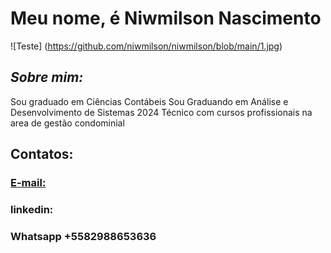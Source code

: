 # Meu nome, é Niwmilson Nascimento

![Teste] (https://github.com/niwmilson/niwmilson/blob/main/1.jpg)

## *Sobre mim:*

Sou graduado em Ciências Contábeis
Sou Graduando em Análise e Desenvolvimento de Sistemas 2024
Técnico com cursos profissionais na area de gestão condominial



## Contatos:
 ### [E-mail:](https://www.gmail.com)
 ### linkedin: 
 ### Whatsapp +5582988653636

